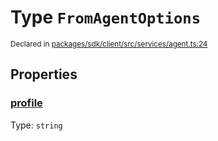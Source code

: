 # Type `FromAgentOptions`
<sub>Declared in [packages/sdk/client/src/services/agent.ts:24](https://github.com/dxos/dxos/blob/3ca6d230f/packages/sdk/client/src/services/agent.ts#L24)</sub>




## Properties
### [profile](https://github.com/dxos/dxos/blob/3ca6d230f/packages/sdk/client/src/services/agent.ts#L25)
Type: <code>string</code>





